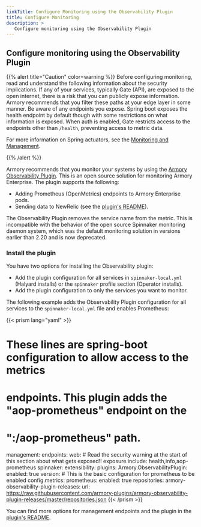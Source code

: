 ```yaml
---
linkTitle: Configure Monitoring using the Observability Plugin
title: Configure Monitoring
description: >
   Configure monitoring using the Observability Plugin
---
```


## Configure monitoring using the Observability Plugin

{{% alert title="Caution" color=warning %}} Before configuring monitoring, read and understand the following information about the security implications.
If any of your services, typically Gate (API), are exposed to the open internet, there is a risk that you can publicly expose information. Armory recommends that you filter these paths at your edge layer in some manner. Be aware of any endpoints you expose. Spring boot exposes the health endpoint by default though with some restrictions on what information is exposed. When auth is enabled, Gate restricts access to the endpoints other than `/health`, preventing access to metric data.

For more information on Spring actuators, see the [Monitoring and Management](https://docs.spring.io/spring-boot/docs/current/reference/html/production-ready-features.html#production-ready-monitoring).  

<!-- Spinnaker issue discussing management endpoints: https://github.com/spinnaker/spinnaker/issues/3883-->
{{% /alert %}}

Armory recommends that you monitor your systems by using the [Armory Observability Plugin](https://github.com/armory-plugins/armory-observability-plugin/). This is an open source solution for monitoring Armory Enterprise. The plugin supports the following:

* Adding Prometheus (OpenMetrics) endpoints to Armory Enterprise pods.
* Sending data to NewRelic (see the [plugin's README](https://github.com/armory-plugins/armory-observability-plugin)).

The Observability Plugin removes the service name from the metric. This is incompatible with the behavior of the open source Spinnaker monitoring daemon system, which was the default monitoring solution in versions earlier than 2.20 and is now deprecated.

### Install the plugin

You have two options for installing the Observability plugin:

* Add the plugin configuration for all services in `spinnaker-local.yml` (Halyard installs) or the `spinnaker` profile section (Operator installs).  
* Add the plugin configuration to only the services you want to monitor.

The following example adds the Observability Plugin configuration for all services to the `spinnaker-local.yml` file and enables Prometheus:

{{< prism lang="yaml" >}}
# These lines are spring-boot configuration to allow access to the metrics
# endpoints.  This plugin adds the "aop-prometheus" endpoint on the
# "<service>:<port>/aop-prometheus" path.

management:
  endpoints:
    web:
      # Read the security warning at the start of this section about what gets exposed!!
      exposure.include: health,info,aop-prometheus
spinnaker:
  extensibility:
    plugins:
      Armory.ObservabilityPlugin:
        enabled: true
        version: <VERSION>
        # This is the basic configuration for prometheus to be enabled
        config.metrics:
          prometheus:
            enabled: true
    repositories:
      armory-observability-plugin-releases:
        url: https://raw.githubusercontent.com/armory-plugins/armory-observability-plugin-releases/master/repositories.json
{{< /prism >}}

You can find more options for management endpoints and the plugin in the [plugin's README](https://github.com/armory-plugins/armory-observability-plugin).
